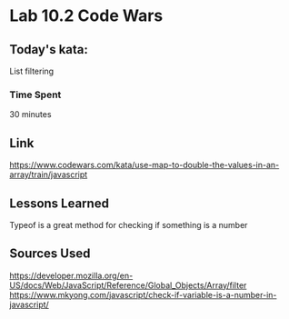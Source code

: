 # Lab 10.2 Code Wars

## Today's kata:
List filtering

### Time Spent
30 minutes

## Link
https://www.codewars.com/kata/use-map-to-double-the-values-in-an-array/train/javascript

## Lessons Learned
Typeof is a great method for checking if something is a number

## Sources Used
https://developer.mozilla.org/en-US/docs/Web/JavaScript/Reference/Global_Objects/Array/filter
https://www.mkyong.com/javascript/check-if-variable-is-a-number-in-javascript/
